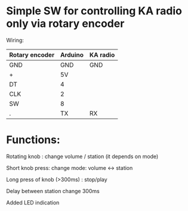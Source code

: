 Simple SW for controlling KA radio only via rotary encoder
==========================================================

Wiring:

Rotary encoder |  Arduino | KA radio
------------ | -------------| -------------
GND|GND|GND
+|5V
DT|4
CLK|2
SW|8
.|TX|RX

Functions:
============================
Rotating knob : change volume / station (it depends on mode)

Short knob press: change mode: volume <-> station

Long press of knob (>300ms) : stop/play 

Delay between station change 300ms

Added LED indication
